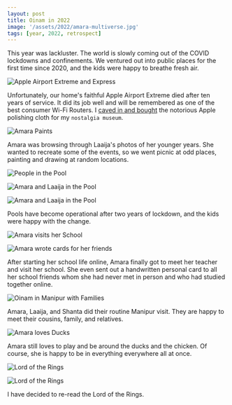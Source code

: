 ```yaml
---
layout: post
title: Oinam in 2022
image: '/assets/2022/amara-multiverse.jpg'
tags: [year, 2022, retrospect]
---
```


This year was lackluster. The world is slowly coming out of the COVID lockdowns and confinements. We ventured out into public places for the first time since 2020, and the kids were happy to breathe fresh air.

![Apple Airport Extreme and Express](/assets/2022/airport-extreme-express.jpg)

Unfortunately, our home's faithful Apple Airport Extreme died after ten years of service. It did its job well and will be remembered as one of the best consumer Wi-Fi Routers. I [caved in and bought](https://brajeshwar.com/2022/apple-polishing-cloth/) the notorious Apple polishing cloth for my `nostalgia museum`.

![Amara Paints](/assets/2022/amara-paints.jpg)

Amara was browsing through Laaija's photos of her younger years. She wanted to recreate some of the events, so we went picnic at odd places, painting and drawing at random locations.

![People in the Pool](/assets/2022/pool-top-view.jpg)

![Amara and Laaija in the Pool](/assets/2022/amara-laaija-pool-2.jpg)

![Amara and Laaija in the Pool](/assets/2022/amara-laaija-pool-1.jpg)

Pools have become operational after two years of lockdown, and the kids were happy with the change.

![Amara visits her School](/assets/2022/amara-teacher.jpg)

![Amara wrote cards for her friends](/assets/2022/amara-cards.jpg)

After starting her school life online, Amara finally got to meet her teacher and visit her school. She even sent out a handwritten personal card to all her school friends whom she had never met in person and who had studied together online.

![Oinam in Manipur with Families](/assets/2022/oinam-in-manipur.jpg)

Amara, Laaija, and Shanta did their routine Manipur visit. They are happy to meet their cousins, family, and relatives.

![Amara loves Ducks](/assets/2022/amara-ducks.jpg)

Amara still loves to play and be around the ducks and the chicken. Of course, she is happy to be in everything everywhere all at once.

![Lord of the Rings](/assets/2022/lotr-books-paper.jpg)

![Lord of the Rings](/assets/2022/lotr-books-digital.jpg)

I have decided to re-read the Lord of the Rings.